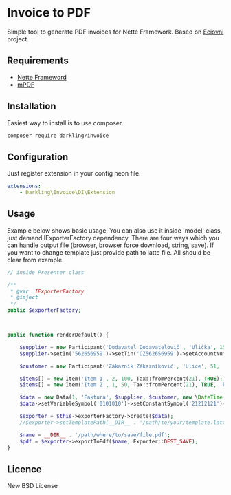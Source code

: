 # Invoice to PDF

Simple tool to generate PDF invoices for Nette Framework. Based on [Eciovni](https://github.com/obrejla/Eciovni) project.

Requirements
----------
 * [Nette Frameword](http://nette.org/)
 * [mPDF](http://mpdf.github.io/)

Installation
----------
Easiest way to install is to use composer.
```sh
composer require darkling/invoice
```

Configuration
----------
Just register extension in your config neon file.
```yml
extensions:
	- Darkling\Invoice\DI\Extension
```

Usage
----------
Example below shows basic usage. You can also use it inside 'model' class, just demand IExporterFactory dependency. There are four ways which you can handle output file (browser, browser force download, string, save). If you want to change template just provide path to latte file. All should be clear from example.
```php
// inside Presenter class

/** 
 * @var  IExporterFactory 
 * @inject 
 */
public $exporterFactory;



public function renderDefault() {

	$supplier = new Participant('Dodavatel Dodavatelovič', 'Ulička', 15, 'Městečko', '555 33');
	$supplier->setIn('562656959')->setTin('CZ562656959')->setAccountNumber('015160/15114');

	$customer = new Participant('Zákazník Zákazníkovič', 'Ulice', 51, 'Město', '333 55');

	$items[] = new Item('Item 1', 2, 100, Tax::fromPercent(21), TRUE);
	$items[] = new Item('Item 2', 1, 50, Tax::fromPercent(21), TRUE, 'kg');

	$data = new Data(1, 'Faktura', $supplier, $customer, new \DateTime('2016-01-01'), new \DateTime('2000-02-01'), $items);
	$data->setVariableSymbol('0101010')->setConstantSymbol('21212121')->setSpecificSymbol('313131313');

	$exporter = $this->exporterFactory->create($data);
	//$exporter->setTemplatePath(__DIR__ . '/path/to/your/template.latte');

	$name = __DIR__ . '/path/where/to/save/file.pdf';
	$pdf = $exporter->exportToPdf($name, Exporter::DEST_SAVE);
}
```

Licence
----------
New BSD License